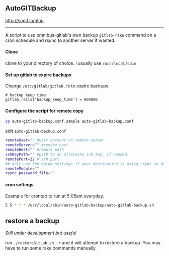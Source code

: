 ## AutoGITBackup

http://sund.la/glup

----
A script to use omnibus-gitlab's own backup ```gitlab-rake``` command on a cron schedule and rsync to another server if wanted.

#### Clone

clone to your directory of choice. I usually use ```/usr/local/sbin```

#### Set up gitlab to expire backups

Change ```/etc/gitlab/gitlab.rb``` to expire backups

```
# backup keep time
gitlab_rails['backup_keep_time'] = 604800
```

#### Configure the script for remote copy

```bash
cp auto-gitlab-backup.conf.sample auto-gitlab-backup.conf
```

edit ```auto-gitlab-backup.conf```

```bash
remoteUser="" #user account on remote server
remoteServer="" #remote host
remoteDest="" #remote path
sshKeyPath="" #path to an alternate ssh key, if needed.
remotePort=22 # ssh port
## only use the below settings if your destination is using rsync in daemon mode
remoteModule=""
rsync_password_file=""
```

#### cron settings

Example for crontab to run at 5:05am everyday. 

```bash
5 5 * * * /usr/local/sbin/auto-gitlab-backup/auto-gitlab-backup.sh
```

## restore a backup

*Still under development but useful*

run ```./restoreGitLab.sh -r``` and it will attempt to restore a backup. You may have to run some rake commands manually.